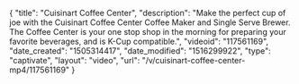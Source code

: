 {
    "title": "Cuisinart Coffee Center",
    "description": "Make the perfect cup of joe with the Cuisinart Coffee Center Coffee Maker and Single Serve Brewer. The Coffee Center is your one stop shop in the morning for preparing your favorite beverages, and is K-Cup compatible.",
    "videoid": "117561169",
    "date_created": "1505314417",
    "date_modified": "1516299922",
    "type": "captivate",
    "layout": "video",
    "url": "\/v\/cuisinart-coffee-center-mp4\/117561169"
}